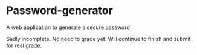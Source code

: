 # Password-generator
A web application to generate a secure password

Sadly incomplete. No need to grade yet. Will continue to finish and submit for real grade.

